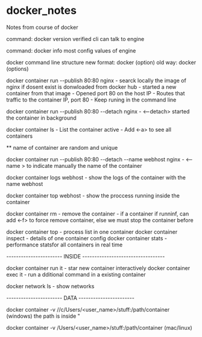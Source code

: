 # docker_notes
Notes from course of docker

command: docker version
    verified cli can talk to engine

command: docker info
    most config values of engine

docker command line structure
    new format: docker <command> <sub-command> (option)
    old way: docker <command> (options)

docker container run --publish 80:80 nginx
    - searck locally the image of nginx if dosent exist is donwloaded from docker hub
    - started a new container from that image
    - Opened port 80 on the host IP
    - Routes that traffic to the container IP, port 80
    - Keep runing in the command line

docker container run --publish 80:80 --detach nginx
    - <--detach> started the container in background

docker container ls
    - List the container active
    - Add <-a> to see all containers

** name of container are random and unique

docker container run --publish 80:80 --detach --name webhost nginx
    - <--name <name> > to indicate manually the name of the container

docker container logs webhost
    - show the logs of the container with the name webhost

docker container top webhost
    - show the proccess running inside the container

docker container rm <firts three character of the id>
    - remove the container
    - if a container if runninf, can add <-f> to force remove container, else we must stop the container before

docker container top - process list in one container
docker container inspect - details of one container config
docker container stats - performance statsfor all containers in real time
    
----------------------- INSIDE ----------------------------------

docker container run it - star new container interactively
docker container exec it - run a dditional command in a existing container

docker network ls - show networks

----------------------- DATA -----------------------

docker container  -v //c/Users/<user_name>/stuff:/path/container (windows) the path is inside "

docker container  -v /Users/<user_name>/stuff:/path/container (mac/linux)
